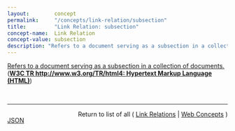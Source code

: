 ```yaml
---
layout:        concept
permalink:     "/concepts/link-relation/subsection"
title:         "Link Relation: subsection"
concept-name:  Link Relation
concept-value: subsection
description: "Refers to a document serving as a subsection in a collection of documents."
---
```


[Refers to a document serving as a subsection in a collection of documents.](http://www.w3.org/TR/html4/types.html#type-links "Read documentation for Link Relation &#34;subsection&#34;") (**[W3C TR http://www.w3.org/TR/html4: Hypertext Markup Language (HTML)](/specs/W3C/TR/html4 "This specification defines the HyperText Markup Language (HTML), the publishing language of the World Wide Web. This specification defines HTML 4.01, which is a subversion of HTML 4. In addition to the text, multimedia, and hyperlink features of the previous versions of HTML (HTML 3.2 and HTML 2.0), HTML 4 supports more multimedia options, scripting languages, style sheets, better printing facilities, and documents that are more accessible to users with disabilities. HTML 4 also takes great strides towards the internationalization of documents, with the goal of making the Web truly World Wide.")**)

<br/>
<hr/>

<p style="float : left"><a href="./subsection.json" title="JSON representing this particular Web Concept value">JSON</a></p>
<p style="text-align: right">Return to list of all ( <a href="../link-relation/">Link Relations</a> | <a href="../">Web Concepts</a> )</p>
